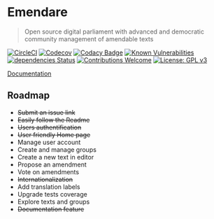 # Emendare

> Open source digital parliament with advanced and democratic community management of amendable texts

[![CircleCI](https://circleci.com/gh/JimmyLeray/Emendare.svg?style=svg)](https://circleci.com/gh/JimmyLeray/Emendare)
[![Codecov](https://codecov.io/gh/JimmyLeray/Emendare/branch/master/graph/badge.svg)](https://codecov.io/gh/JimmyLeray/Emendare)
[![Codacy Badge](https://api.codacy.com/project/badge/Grade/0a1f29651edb493ba197fd794d4bc5d4)](https://www.codacy.com/app/jimmy.leray/Emendare?utm_source=github.com&utm_medium=referral&utm_content=JimmyLeray/Emendare&utm_campaign=Badge_Grade)
[![Known Vulnerabilities](https://snyk.io/test/github/JimmyLeray/Emendare/badge.svg?targetFile=front%2Fpackage.json)](https://snyk.io/test/github/JimmyLeray/Emendare?targetFile=front%2Fpackage.json)
[![dependencies Status](https://david-dm.org/JimmyLeray/Emendare/status.svg?path=front)](https://david-dm.org/JimmyLeray/Emendare?path=front)
[![Contributions Welcome](https://img.shields.io/badge/contributions-welcome-brightgreen.svg?style=flat)](https://github.com/JimmyLeray/Emendare/issues)
[![License: GPL v3](https://img.shields.io/badge/License-GPL%20v3-blue.svg)](https://www.gnu.org/licenses/gpl-3.0)

[Documentation](https://emendare-documentation.cleverapps.io/coverage.html)

## Roadmap

- ~~Submit an issue link~~
- ~~Easily follow the Readme~~
- ~~Users authentification~~
- ~~User friendly Home page~~
- Manage user account
- Create and manage groups
- Create a new text in editor
- Propose an amendment
- Vote on amendments
- ~~Internationalization~~
- Add translation labels
- Upgrade tests coverage
- Explore texts and groups
- ~~Documentation feature~~
